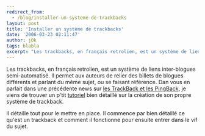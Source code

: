 ```yaml
---
redirect_from:
  - /blog/installer-un-systeme-de-trackbacks
layout: post
title: 'Installer un système de trackbacks'
date: '2006-03-23 02:11:47'
author: j0k
tags: blabla
excerpt: "Les trackbacks, en français retrolien, est un système de liens inter-blogues semi-automatisé. Il permet aux auteurs de relier des billets de blogues différents et parlant du même sujet, ou se faisant référence.     \nDan vous en parlait dans une précédente news sur [les TrackBack et les      …"
---
```


Les trackbacks, en français retrolien, est un système de liens inter-blogues semi-automatisé. Il permet aux auteurs de relier des billets de blogues différents et parlant du même sujet, ou se faisant référence.
Dan vous en parlait dans une précédente news sur [les TrackBack et les PingBack](http://www.j0k3r.net/news-trackback-pingback-c-est-quoi-donc-1164.html), je viens de trouver un p'tit [tutoriel](http://xethorn.net/?articles/php/trackbacks) bien détaillé sur la création de son propre système de trackback.

Il détaille tout pour le mettre en place. Il commence par bien détaillé ce qu'est un trackback et comment il fonctionne pour ensuite entrer dans le vif du sujet.
